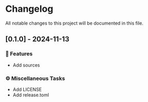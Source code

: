 # Changelog

All notable changes to this project will be documented in this file.

## [0.1.0] - 2024-11-13

### 🚀 Features

- Add sources

### ⚙️ Miscellaneous Tasks

- Add LICENSE
- Add release.toml

<!-- generated by git-cliff -->
